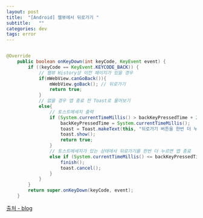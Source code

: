 ```yaml
---
layout: post
title:  "[Android] 웹뷰에서 뒤로가기 "
subtitle:   ""
categories: dev
tags: error
--- 
```











```java

@Override
    public boolean onKeyDown(int keyCode, KeyEvent event) {
        if ((keyCode == KeyEvent.KEYCODE_BACK)) {
            // 웹뷰 History상 이전 페이지가 있을 경우
            if(mWebView.canGoBack()){
                mWebView.goBack(); // 뒤로가기
                return true;
            }
            // 없을 경우 앱 종료 전 Toast로 물어보기
            else{
                // 토스트메세지 출력
                if (System.currentTimeMillis() > backKeyPressedTime + 2000) {
                    backKeyPressedTime = System.currentTimeMillis();
                    toast = Toast.makeText(this, "뒤로가기 버튼을 한번 더 누르시면 종료됩니다.", Toast.LENGTH_SHORT);
                    toast.show();
                    return true;
                }
                // 토스트메세지가 있는 상태에서 뒤로가기를 한번 더 누르면 앱 종료
                else if (System.currentTimeMillis() <= backKeyPressedTime + 2000) {
                    finish();
                    toast.cancel();
                }
            }
        }
        return super.onKeyDown(keyCode, event);
    }

```

[출처 - blog](https://blog.ysoft.kr/m/entry/%EC%95%88%EB%93%9C%EB%A1%9C%EC%9D%B4%EB%93%9C-%EC%9B%B9%EB%B7%B0-%EB%92%A4%EB%A1%9C%EA%B0%80%EA%B8%B0-%EB%B2%84%ED%8A%BC-%EC%9D%B4%EB%B2%A4%ED%8A%B8-%EB%A7%8C%EB%93%A4%EA%B8%B0)